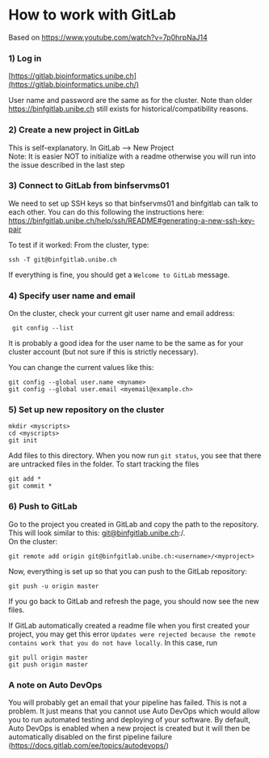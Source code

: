 # How to work with GitLab

Based on https://www.youtube.com/watch?v=7p0hrpNaJ14

### 1) Log in

[https://gitlab.bioinformatics.unibe.ch](https://gitlab.bioinformatics.unibe.ch/)

User name and password are the same as for the cluster. Note than older https://binfgitlab.unibe.ch still exists for historical/compatibility reasons.

### 2) Create a new project in GitLab

This is self-explanatory. In GitLab —&gt; New Project  
Note: It is easier NOT to initialize with a readme otherwise you will run into the issue described in the last step

### 3) Connect to GitLab from binfservms01

We need to set up SSH keys so that binfservms01 and binfgitlab can talk to each other. You can do this following the instructions here: https://binfgitlab.unibe.ch/help/ssh/README#generating-a-new-ssh-key-pair

To test if it worked: From the cluster, type:

```text
ssh -T git@binfgitlab.unibe.ch
```

If everything is fine, you should get a `Welcome to GitLab` message.

### 4) Specify user name and email

On the cluster, check your current git user name and email address:

```text
 git config --list
```

It is probably a good idea for the user name to be the same as for your cluster account (but not sure if this is strictly necessary).

You can change the current values like this:

```text
git config --global user.name <myname>
git config --global user.email <myemail@example.ch>
```

### 5) Set up new repository on the cluster

```text
mkdir <myscripts>
cd <myscripts>
git init
```

Add files to this directory. When you now run `git status`, you see that there are untracked files in the folder. To start tracking the files

```text
git add *
git commit *
```

### 6) Push to GitLab

Go to the project you created in GitLab and copy the path to the repository. This will look similar to this: git@binfgitlab.unibe.ch:/.  
On the cluster:

```text
git remote add origin git@binfgitlab.unibe.ch:<username>/<myproject>
```

Now, everything is set up so that you can push to the GitLab repository:

```text
git push -u origin master
```

If you go back to GitLab and refresh the page, you should now see the new files.

If GitLab automatically created a readme file when you first created your project, you may get this error `Updates were rejected because the remote contains work that you do not have locally`. In this case, run

```text
git pull origin master
git push origin master
```

### A note on Auto DevOps

You will probably get an email that your pipeline has failed. This is not a problem. It just means that you cannot use Auto DevOps which would allow you to run automated testing and deploying of your software. By default, Auto DevOps is enabled when a new project is created but it will then be automatically disabled on the first pipeline failure (https://docs.gitlab.com/ee/topics/autodevops/)

